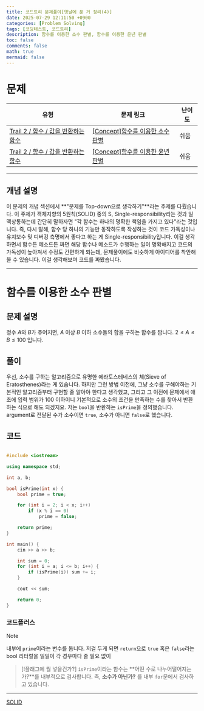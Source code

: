 ```yaml
---
title: 코드트리 문제풀이[옛날에 푼 거 정리(4)]
date: 2025-07-29 12:11:50 +0900
categories: [Problem Solving]
tags: [코딩테스트, 코드트리]
description: 함수를 이용한 소수 판별, 함수를 이용한 윤년 판별
toc: false
comments: false
math: true
mermaid: false
---
```


# 문제

| 유형 | 문제 링크 | 난이도 |
| --- | --- | --- |
| [Trail 2 / 함수 / 값을 반환하는 함수](https://www.codetree.ai/trail-info/novice-mid/) | [[Concept]함수를 이용한 소수 판별](https://www.codetree.ai/trails/complete/curated-cards/intro-decimal-decisions-using-functions/) | 쉬움 |
| [Trail 2 / 함수 / 값을 반환하는 함수](https://www.codetree.ai/trail-info/novice-mid/) | [[Concept]함수를 이용한 윤년 판별](https://www.codetree.ai/trails/complete/curated-cards/intro-tell-the-function-using-a-leap-year/) | 쉬움 |

---------------------------------------

## 개념 설명

이 문제의 개념 섹션에서 **"문제를 Top-down으로 생각하기"**라는 주제를 다뤘습니다. 이 주제가 객체지향의 5원칙(SOLID) 중의 S, Single-responsibility라는 것과 일맥상통하는데 간단히 말하자면 "각 함수는 하나의 명확한 책임을 가지고 있다"라는 것입니다. 즉, 다시 말해, 함수 당 하나의 기능만 동작하도록 작성하는 것이 코드 가독성이나 유지보수 및 디버깅 측명에서 좋다고 하는 게 Single-responsibility입니다. 이걸 생각하면서 함수든 메소드든 짜면 해당 함수나 메소드가 수행하는 일이 명확해지고 코드의 가독성이 높아져서 수정도 간편하게 되는데, 문제풀이에도 비슷하게 아이디어를 착안해올 수 있습니다. 이걸 생각해보며 코드를 짜봤습니다.  

---------------------------------------

# 함수를 이용한 소수 판별

## 문제 설명

정수 $A$와 $B$가 주어지면, $A$ 이상 $B$ 이하 소수들의 합을 구하는 함수를 짭니다. $2 \le A \le B \le 100$ 입니다.

## 풀이

우선, 소수를 구하는 알고리즘으로 유명한 에라토스테네스의 체(Sieve of Eratosthenes)라는 게 있습니다. 하지만 그런 방법 이전에, 그냥 소수를 구해야하는 기본적인 알고리즘부터 구현할 줄 알아야 한다고 생각했고, 그리고 그 이전에 문제에서 애초에 입력 범위가 100 이하이니 기본적으로 소수의 조건을 만족하는 수를 찾아서 반환하는 식으로 해도 되겠지요. 저는 `bool`을 반환하는 `isPrime`을 정의했습니다. argument로 전달된 수가 소수이면 `true`, 소수가 아니면 `false`로 했습니다.

## 코드

```cpp

#include <iostream>

using namespace std;

int a, b;

bool isPrime(int x) {
    bool prime = true;

    for (int i = 2; i < x; i++) 
        if (x % i == 0)
            prime = false;

    return prime;
}

int main() {
    cin >> a >> b;

    int sum = 0;
    for (int i = a; i <= b; i++) {
        if (isPrime(i)) sum += i;
    }

    cout << sum;

    return 0;
}

```

### 코드플러스

> [!note]
> 내부에 `prime`이라는 변수를 둡니다. 저걸 두게 되면 `return`으로 `true` 혹은 `false`라는 bool 리터럴을 일일이 각 경우마다 줄 필요 없이 

> [!플래그에 뭘 넣을건가?]
> `isPrime`이라는 함수는 **어떤 수로 나누어떨어지는가?**를 내부적으로 검사합니다. 즉, **소수가 아닌가?** 를 내부 `for`문에서 검사하고 있습니다.


---------------------------------------




[SOLID](https://www.digitalocean.com/community/conceptual-articles/s-o-l-i-d-the-first-five-principles-of-object-oriented-design)